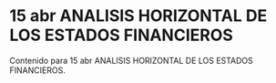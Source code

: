 # 15 abr  ANALISIS HORIZONTAL DE LOS ESTADOS FINANCIEROS

Contenido para 15 abr  ANALISIS HORIZONTAL DE LOS ESTADOS FINANCIEROS.